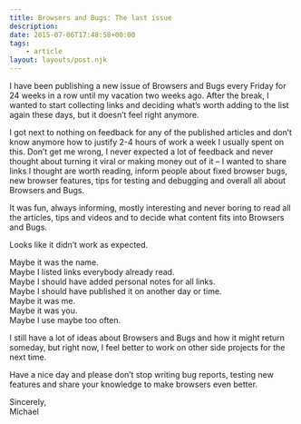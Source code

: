 ```yaml
---
title: Browsers and Bugs: The last issue
description: 
date: 2015-07-06T17:48:58+00:00
tags:
    - article
layout: layouts/post.njk
---
```


I have been publishing a new issue of Browsers and Bugs every Friday for 24 weeks in a row until my vacation two weeks ago. After the break, I wanted to start collecting links and deciding what’s worth adding to the list again these days, but it doesn’t feel right anymore.

I got next to nothing on feedback for any of the published articles and don’t know anymore how to justify 2-4 hours of work a week I usually spent on this. Don’t get me wrong, I never expected a lot of feedback and never thought about turning it viral or making money out of it – I wanted to share links I thought are worth reading, inform people about fixed browser bugs, new browser features, tips for testing and debugging and overall all about Browsers and Bugs.

It was fun, always informing, mostly interesting and never boring to read all the articles, tips and videos and to decide what content fits into Browsers and Bugs.

Looks like it didn’t work as expected.

Maybe it was the name.  
Maybe I listed links everybody already read.  
Maybe I should have added personal notes for all links.  
Maybe I should have published it on another day or time.  
Maybe it was me.  
Maybe it was you.  
Maybe I use maybe too often.

I still have a lot of ideas about Browsers and Bugs and how it might return someday, but right now, I feel better to work on other side projects for the next time.

Have a nice day and please don’t stop writing bug reports, testing new features and share your knowledge to make browsers even better.

Sincerely,  
Michael